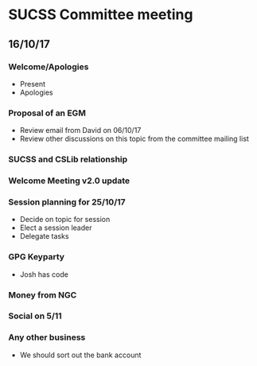 # SUCSS Committee meeting

## 16/10/17

### Welcome/Apologies

- Present
- Apologies

### Proposal of an EGM
- Review email from David on 06/10/17
- Review other discussions on this topic from the committee mailing list

### SUCSS and CSLib relationship


### Welcome Meeting v2.0 update

### Session planning for 25/10/17
- Decide on topic for session
- Elect a session leader
- Delegate tasks

### GPG Keyparty
- Josh has code

### Money from NGC

### Social on 5/11

### Any other business
* We should sort out the bank account
